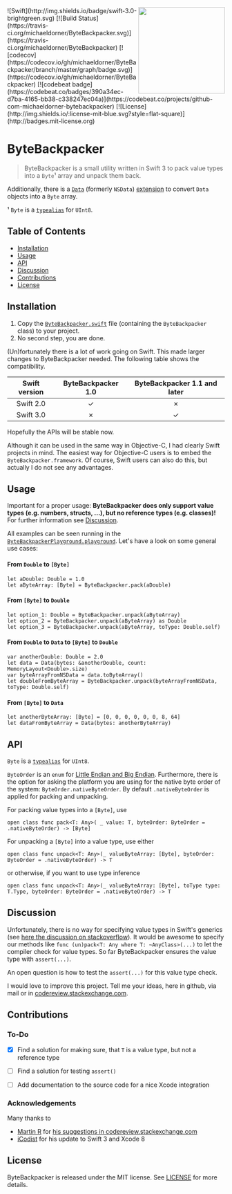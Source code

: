 <img src="https://raw.githubusercontent.com/michaeldorner/ByteBackpacker/master/icon.png" width="200" align="right">
![Swift](http://img.shields.io/badge/swift-3.0-brightgreen.svg)
[![Build Status](https://travis-ci.org/michaeldorner/ByteBackpacker.svg)](https://travis-ci.org/michaeldorner/ByteBackpacker) [![codecov](https://codecov.io/gh/michaeldorner/ByteBackpacker/branch/master/graph/badge.svg)](https://codecov.io/gh/michaeldorner/ByteBackpacker)
[![codebeat badge](https://codebeat.co/badges/390a34ec-d7ba-4165-bb38-c338247ec04a)](https://codebeat.co/projects/github-com-michaeldorner-bytebackpacker)
[![License](http://img.shields.io/:license-mit-blue.svg?style=flat-square)](http://badges.mit-license.org)

# ByteBackpacker

> ByteBackpacker is a small utility written in Swift 3 to pack value types into a `Byte`¹ array and unpack them back. 

Additionally, there is a [`Data`](https://developer.apple.com/reference/foundation/data) (formerly `NSData`) [extension](https://developer.apple.com/library/ios/documentation/Swift/Conceptual/Swift_Programming_Language/Extensions.html) to convert `Data` objects into a `Byte` array. 


¹ `Byte` is a [`typealias`](https://developer.apple.com/library/ios/documentation/Swift/Conceptual/Swift_Programming_Language/Declarations.html#//apple_ref/doc/uid/TP40014097-CH34-ID361) for `UInt8`.

## Table of Contents

- [Installation](#installation)
- [Usage](#usage)
- [API](#api)
- [Discussion](#discussion)
- [Contributions](#contributions)
- [License](#license)


## Installation

1. Copy the [`ByteBackpacker.swift`](https://github.com/michaeldorner/ByteBackpacker/blob/master/ByteBackpacker/ByteBackpacker.swift) file (containing the `ByteBackpacker` class) to your  project.
2. No second step, you are done. 

(Un)fortunately there is a lot of work going on Swift. This made larger changes to ByteBackpacker needed. The following table shows the compatibility.

| Swift version | ByteBackpacker 1.0 | ByteBackpacker 1.1 and later |
| :-: | :-: | :-: |
| Swift 2.0 | ✓ | ✗ |
| Swift 3.0 | ✗ | ✓ |

Hopefully the APIs will be stable now.

Although it can be used in the same way in Objective-C, I had clearly Swift projects in mind. The easiest way for Objective-C users is to embed the `ByteBackpacker.framework`. Of course, Swift users can also do this, but actually I do not see any advantages.

## Usage
Important for a proper usage: **ByteBackpacker does only support value types (e.g. numbers, structs, ...), but no reference types (e.g. classes)!** For further information see [Discussion](#discussion).

All examples can be seen running in the [`ByteBackpackerPlayground.playground`](ByteBackpackerPlayground.playground). Let's have a look on some general use cases:

#### From `Double` to `[Byte]`
```
let aDouble: Double = 1.0
let aByteArray: [Byte] = ByteBackpacker.pack(aDouble)
```

#### From `[Byte]` to `Double`
```
let option_1: Double = ByteBackpacker.unpack(aByteArray)
let option_2 = ByteBackpacker.unpack(aByteArray) as Double
let option_3 = ByteBackpacker.unpack(aByteArray, toType: Double.self)
```

#### From `Double` to `Data` to `[Byte]` to `Double`
```
var anotherDouble: Double = 2.0
let data = Data(bytes: &anotherDouble, count: MemoryLayout<Double>.size)
var byteArrayFromNSData = data.toByteArray()
let doubleFromByteArray = ByteBackpacker.unpack(byteArrayFromNSData, toType: Double.self)
```

#### From `[Byte]` to `Data`
```
let anotherByteArray: [Byte] = [0, 0, 0, 0, 0, 0, 8, 64]
let dataFromByteArray = Data(bytes: anotherByteArray)
```


## API

`Byte` is a [`typealias`](https://developer.apple.com/library/ios/documentation/Swift/Conceptual/Swift_Programming_Language/Declarations.html#//apple_ref/doc/uid/TP40014097-CH34-ID361) for `UInt8`.

`ByteOrder` is an `enum` for [Little Endian and Big Endian](https://en.wikipedia.org/wiki/Endianness). Furthermore, there is the option for asking the platform you are using for the native byte order of the system: `ByteOrder.nativeByteOrder`. By default `.nativeByteOrder` is applied for packing and unpacking. 

For packing value types into a `[Byte]`, use

```open class func pack<T: Any>( _ value: T, byteOrder: ByteOrder = .nativeByteOrder) -> [Byte]```

For unpacking a `[Byte]` into a value type, use either

```open class func unpack<T: Any>(_ valueByteArray: [Byte], byteOrder: ByteOrder = .nativeByteOrder) -> T```

or otherwise, if you want to use type inference

```open class func unpack<T: Any>(_ valueByteArray: [Byte], toType type: T.Type, byteOrder: ByteOrder = .nativeByteOrder) -> T```


## Discussion

Unfortunately, there is no way for specifying value types in Swift's generics (see [here the discussion on stackoverflow](http://stackoverflow.com/q/28782532/1864294)). It would be awesome to specify our methods like `func (un)pack<T: Any where T: ~AnyClass>(...)` to let the compiler check for value types. So far ByteBackpacker ensures the value type with `assert(...)`. 

An open question is how to test the `assert(...)` for this value type check. 

I would love to improve this project. Tell me your ideas, here in github, via mail or in [codereview.stackexchange.com](http://codereview.stackexchange.com/questions/114730/type-to-byte-array-conversion-in-swift).


## Contributions

### To-Do

- [x] Find a solution for making sure, that `T` is a value type, but not a reference type 
- [ ] Find a solution for testing `assert()`
- [ ] Add documentation to the source code for a nice Xcode integration


### Acknowledgements

Many thanks to 
* [Martin R](http://codereview.stackexchange.com/users/35991/martin-r) for [his suggestions in codereview.stackexchange.com](http://codereview.stackexchange.com/a/114738/61640) 
* [iCodist](https://github.com/iCodist/ByteBackpacker) for his update to Swift 3 and Xcode 8 


## License 

ByteBackpacker is released under the MIT license. See [LICENSE](LICENSE) for more details.
